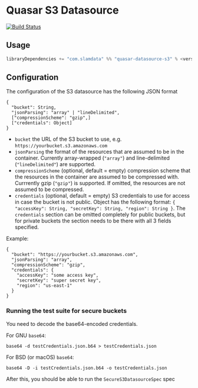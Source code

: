 # Quasar S3 Datasource

[![Build Status](https://travis-ci.org/slamdata/quasar-datasource-s3.svg?branch=master)](https://travis-ci.org/slamdata/quasar-datasource-s3)

## Usage

```sbt
libraryDependencies += "com.slamdata" %% "quasar-datasource-s3" % <version>
```

## Configuration

The configuration of the S3 datasource has the following JSON format

```
{
  "bucket": String,
  "jsonParsing": "array" | "lineDelimited",
  ["compressionScheme": "gzip",]
  ["credentials": Object]
}
```

* `bucket` the URL of the S3 bucket to use, e.g. `https://yourbucket.s3.amazonaws.com`
* `jsonParsing` the format of the resources that are assumed to be in the container. Currently array-wrapped 
  (`"array"`) and line-delimited (`"lineDelimited"`) are supported.
* `compressionScheme` (optional, default = empty) compression scheme that the resources in the container are assumed 
  to be compressed with. Currrently gzip (`"gzip"`) is supported.
  If omitted, the resources are not assumed to be compressed.
* `credentials` (optional, default = empty) S3 credentials to use for access in case the bucket is not public. 
  Object has the following format: `{ "accessKey": String, "secretKey": String, "region": String }`.
  The `credentials` section can be omitted completely for public buckets, but for private buckets the section needs 
  to be there with all 3 fields specified.

Example:

```
{
  "bucket": "https://yourbucket.s3.amazonaws.com",
  "jsonParsing": "array",
  "compressionScheme": "gzip",
  "credentials": {
    "accessKey": "some access key",
    "secretKey": "super secret key",
    "region": "us-east-1"
  }
}
```

### Running the test suite for secure buckets

You need to decode the base64-encoded credentials.

For GNU `base64`:

```
base64 -d testCredentials.json.b64 > testCredentials.json
```

For BSD (or macOS) `base64`:

```
base64 -D -i testCredentials.json.b64 -o testCredentials.json
```

After this, you should be able to run the `SecureS3DatasourceSpec` spec
